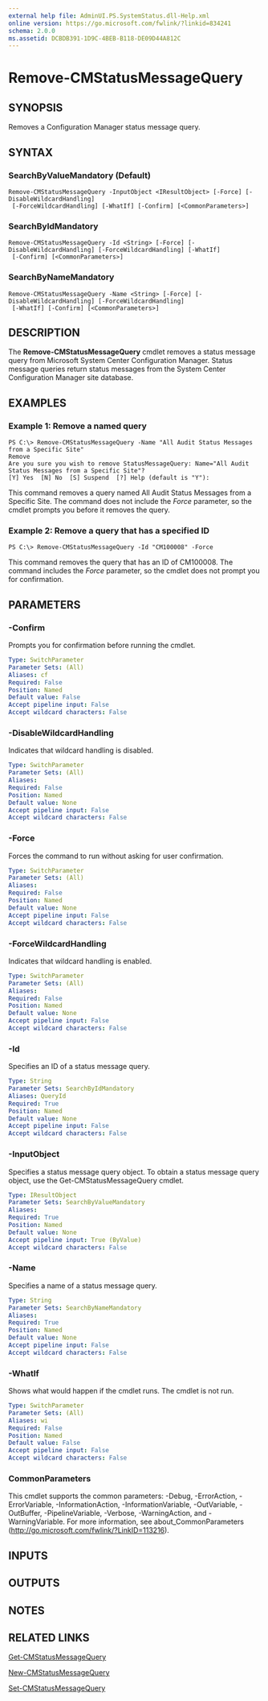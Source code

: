 ```yaml
---
external help file: AdminUI.PS.SystemStatus.dll-Help.xml
online version: https://go.microsoft.com/fwlink/?linkid=834241
schema: 2.0.0
ms.assetid: DCBDB391-1D9C-4BEB-B118-DE09D44A812C
---
```


# Remove-CMStatusMessageQuery

## SYNOPSIS
Removes a Configuration Manager status message query.

## SYNTAX

### SearchByValueMandatory (Default)
```
Remove-CMStatusMessageQuery -InputObject <IResultObject> [-Force] [-DisableWildcardHandling]
 [-ForceWildcardHandling] [-WhatIf] [-Confirm] [<CommonParameters>]
```

### SearchByIdMandatory
```
Remove-CMStatusMessageQuery -Id <String> [-Force] [-DisableWildcardHandling] [-ForceWildcardHandling] [-WhatIf]
 [-Confirm] [<CommonParameters>]
```

### SearchByNameMandatory
```
Remove-CMStatusMessageQuery -Name <String> [-Force] [-DisableWildcardHandling] [-ForceWildcardHandling]
 [-WhatIf] [-Confirm] [<CommonParameters>]
```

## DESCRIPTION
The **Remove-CMStatusMessageQuery** cmdlet removes  a status message query from Microsoft System Center Configuration Manager.
Status message queries return status messages from the System Center Configuration Manager site database.

## EXAMPLES

### Example 1: Remove a named query
```
PS C:\> Remove-CMStatusMessageQuery -Name "All Audit Status Messages from a Specific Site"
Remove
Are you sure you wish to remove StatusMessageQuery: Name="All Audit Status Messages from a Specific Site"?
[Y] Yes  [N] No  [S] Suspend  [?] Help (default is "Y"):
```

This command removes a query named All Audit Status Messages from a Specific Site.
The command does not include the *Force* parameter, so the cmdlet prompts you before it removes the query.

### Example 2: Remove a query that has a specified ID
```
PS C:\> Remove-CMStatusMessageQuery -Id "CM100008" -Force
```

This command removes the query that has an ID of CM100008.
The command includes the *Force* parameter, so the cmdlet does not prompt you for confirmation.

## PARAMETERS

### -Confirm
Prompts you for confirmation before running the cmdlet.

```yaml
Type: SwitchParameter
Parameter Sets: (All)
Aliases: cf
Required: False
Position: Named
Default value: False
Accept pipeline input: False
Accept wildcard characters: False
```

### -DisableWildcardHandling
Indicates that wildcard handling is disabled.

```yaml
Type: SwitchParameter
Parameter Sets: (All)
Aliases: 
Required: False
Position: Named
Default value: None
Accept pipeline input: False
Accept wildcard characters: False
```

### -Force
Forces the command to run without asking for user confirmation.

```yaml
Type: SwitchParameter
Parameter Sets: (All)
Aliases: 
Required: False
Position: Named
Default value: None
Accept pipeline input: False
Accept wildcard characters: False
```

### -ForceWildcardHandling
Indicates that wildcard handling is enabled.

```yaml
Type: SwitchParameter
Parameter Sets: (All)
Aliases: 
Required: False
Position: Named
Default value: None
Accept pipeline input: False
Accept wildcard characters: False
```

### -Id
Specifies an ID of a status message query.

```yaml
Type: String
Parameter Sets: SearchByIdMandatory
Aliases: QueryId
Required: True
Position: Named
Default value: None
Accept pipeline input: False
Accept wildcard characters: False
```

### -InputObject
Specifies a status message query object.
To obtain a status message query object, use the Get-CMStatusMessageQuery cmdlet.

```yaml
Type: IResultObject
Parameter Sets: SearchByValueMandatory
Aliases: 
Required: True
Position: Named
Default value: None
Accept pipeline input: True (ByValue)
Accept wildcard characters: False
```

### -Name
Specifies a name of a status message query.

```yaml
Type: String
Parameter Sets: SearchByNameMandatory
Aliases: 
Required: True
Position: Named
Default value: None
Accept pipeline input: False
Accept wildcard characters: False
```

### -WhatIf
Shows what would happen if the cmdlet runs.
The cmdlet is not run.

```yaml
Type: SwitchParameter
Parameter Sets: (All)
Aliases: wi
Required: False
Position: Named
Default value: False
Accept pipeline input: False
Accept wildcard characters: False
```

### CommonParameters
This cmdlet supports the common parameters: -Debug, -ErrorAction, -ErrorVariable, -InformationAction, -InformationVariable, -OutVariable, -OutBuffer, -PipelineVariable, -Verbose, -WarningAction, and -WarningVariable. For more information, see about_CommonParameters (http://go.microsoft.com/fwlink/?LinkID=113216).

## INPUTS

## OUTPUTS

## NOTES

## RELATED LINKS

[Get-CMStatusMessageQuery](./Get-CMStatusMessageQuery.md)

[New-CMStatusMessageQuery](./New-CMStatusMessageQuery.md)

[Set-CMStatusMessageQuery](./Set-CMStatusMessageQuery.md)



